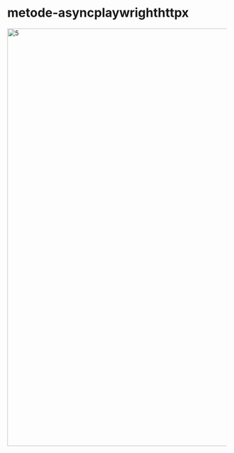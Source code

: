 # metode-asyncplaywrighthttpx

<img width="959" alt="5" src="https://github.com/codedaffa/metode-asyncplaywrighthttpx/assets/154736760/0aebc4d5-563c-438c-8708-deee9ca9c398">
